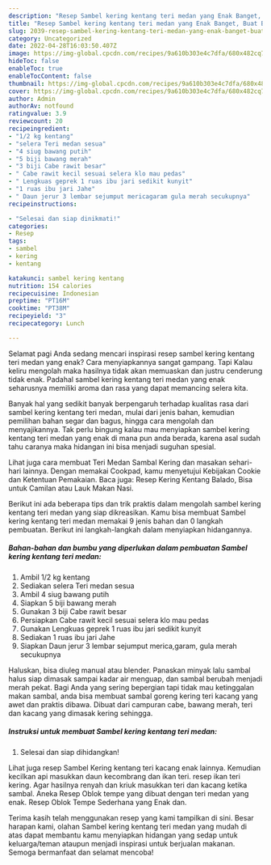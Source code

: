 ```yaml
---
description: "Resep Sambel kering kentang teri medan yang Enak Banget, Buat Buka Puasa Lezat"
title: "Resep Sambel kering kentang teri medan yang Enak Banget, Buat Buka Puasa Lezat"
slug: 2039-resep-sambel-kering-kentang-teri-medan-yang-enak-banget-buat-buka-puasa-lezat
category: Uncategorized
date: 2022-04-28T16:03:50.407Z
image: https://img-global.cpcdn.com/recipes/9a610b303e4c7dfa/680x482cq70/sambel-kering-kentang-teri-medan-foto-resep-utama.jpg
hideToc: false
enableToc: true
enableTocContent: false
thumbnail: https://img-global.cpcdn.com/recipes/9a610b303e4c7dfa/680x482cq70/sambel-kering-kentang-teri-medan-foto-resep-utama.jpg
cover: https://img-global.cpcdn.com/recipes/9a610b303e4c7dfa/680x482cq70/sambel-kering-kentang-teri-medan-foto-resep-utama.jpg
author: Admin
authorAv: notfound
ratingvalue: 3.9
reviewcount: 20
recipeingredient:
- "1/2 kg kentang"
- "selera Teri medan sesua"
- "4 siug bawang putih"
- "5 biji bawang merah"
- "3 biji Cabe rawit besar"
- " Cabe rawit kecil sesuai selera klo mau pedas"
- " Lengkuas geprek 1 ruas ibu jari sedikit kunyit"
- "1 ruas ibu jari Jahe"
- " Daun jerur 3 lembar sejumput mericagaram gula merah secukupnya"
recipeinstructions:

- "Selesai dan siap dinikmati!"
categories:
- Resep
tags:
- sambel
- kering
- kentang

katakunci: sambel kering kentang 
nutrition: 154 calories
recipecuisine: Indonesian
preptime: "PT16M"
cooktime: "PT38M"
recipeyield: "3"
recipecategory: Lunch

---
```



Selamat pagi Anda sedang mencari inspirasi resep sambel kering kentang teri medan yang enak? Cara menyiapkannya sangat gampang. Tapi Kalau keliru mengolah maka hasilnya tidak akan memuaskan dan justru cenderung tidak enak. Padahal sambel kering kentang teri medan yang enak seharusnya memiliki aroma dan rasa yang dapat memancing selera kita.


Banyak hal yang sedikit banyak berpengaruh terhadap kualitas rasa dari sambel kering kentang teri medan, mulai dari jenis bahan, kemudian pemilihan bahan segar dan bagus, hingga cara mengolah dan menyajikannya. Tak perlu bingung kalau mau menyiapkan sambel kering kentang teri medan yang enak di mana pun anda berada, karena asal sudah tahu caranya maka hidangan ini bisa menjadi suguhan spesial.

Lihat juga cara membuat Teri Medan Sambal Kering dan masakan sehari-hari lainnya. Dengan memakai Cookpad, kamu menyetujui Kebijakan Cookie dan Ketentuan Pemakaian. Baca juga: Resep Kering Kentang Balado, Bisa untuk Camilan atau Lauk Makan Nasi.


Berikut ini ada beberapa tips dan trik praktis dalam mengolah sambel kering kentang teri medan yang siap dikreasikan. Kamu bisa membuat Sambel kering kentang teri medan memakai 9 jenis bahan dan 0 langkah pembuatan. Berikut ini langkah-langkah dalam menyiapkan hidangannya.

<!--inarticleads1-->

##### Bahan-bahan dan bumbu yang diperlukan dalam pembuatan Sambel kering kentang teri medan:

1. Ambil 1/2 kg kentang
1. Sediakan selera Teri medan sesua
1. Ambil 4 siug bawang putih
1. Siapkan 5 biji bawang merah
1. Gunakan 3 biji Cabe rawit besar
1. Persiapkan  Cabe rawit kecil sesuai selera klo mau pedas
1. Gunakan  Lengkuas geprek 1 ruas ibu jari sedikit kunyit
1. Sediakan 1 ruas ibu jari Jahe
1. Siapkan  Daun jerur 3 lembar sejumput merica,garam, gula merah secukupnya


Haluskan, bisa diuleg manual atau blender. Panaskan minyak lalu sambal halus siap dimasak sampai kadar air menguap, dan sambal berubah menjadi merah pekat. Bagi Anda yang sering bepergian tapi tidak mau ketinggalan makan sambal, anda bisa membuat sambal goreng kering teri kacang yang awet dan praktis dibawa. Dibuat dari campuran cabe, bawang merah, teri dan kacang yang dimasak kering sehingga. 

<!--inarticleads2-->

##### Instruksi untuk membuat Sambel kering kentang teri medan:


1. Selesai dan siap dihidangkan!

Lihat juga resep Sambel Kering kentang teri kacang enak lainnya. Kemudian kecilkan api masukkan daun kecombrang dan ikan teri. resep ikan teri kering. Agar hasilnya renyah dan kriuk masukkan teri dan kacang ketika sambal. Aneka Resep Oblok tempe yang dibuat dengan teri medan yang enak. Resep Oblok Tempe Sederhana yang Enak dan. 

Terima kasih telah menggunakan resep yang kami tampilkan di sini. Besar harapan kami, olahan Sambel kering kentang teri medan yang mudah di atas dapat membantu kamu menyiapkan hidangan yang sedap untuk keluarga/teman ataupun menjadi inspirasi untuk berjualan makanan. Semoga bermanfaat dan selamat mencoba!
